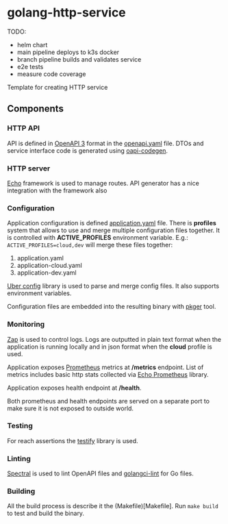 # golang-http-service

TODO:

- helm chart
- main pipeline deploys to k3s docker
- branch pipeline builds and validates service
- e2e tests
- measure code coverage

Template for creating HTTP service

## Components

### HTTP API

API is defined in [OpenAPI 3](https://swagger.io/specification/) format in the [openapi.yaml](api/openapi.yaml) file.
DTOs and service interface code is generated using [oapi-codegen](https://github.com/deepmap/oapi-codegen).

### HTTP server

[Echo](https://echo.labstack.com/) framework is used to manage routes. API generator has a nice integration with the
framework also

### Configuration

Application configuration is defined [application.yaml](configs/application.yaml) file. There is **profiles** system
that
allows to use and merge multiple configuration files together. It is controlled with **ACTIVE_PROFILES** environment
variable. E.g.: `ACTIVE_PROFILES=cloud,dev` will merge these files together:

1. application.yaml
2. application-cloud.yaml
3. application-dev.yaml

[Uber config](https://github.com/uber-go/config) library is used to parse and merge config files. It also supports
environment variables.

Configuration files are embedded into the resulting binary with [pkger](https://github.com/markbates/pkger) tool.

### Monitoring

[Zap](https://github.com/uber-go/zap) is used to control logs. Logs are outputted in plain text format when the
application is running locally and in json format when the **cloud** profile is used.

Application exposes [Prometheus](https://prometheus.io/) metrics at **/metrics** endpoint. List of metrics includes
basic http stats collected via [Echo Prometheus](https://github.com/labstack/echo-contrib/tree/master/prometheus)
library.

Application exposes health endpoint at **/health**.

Both prometheus and health endpoints are served on a separate port to make sure it is not exposed to outside world.

### Testing

For reach assertions the [testify](https://github.com/stretchr/testify) library is used.

### Linting

[Spectral](https://github.com/stoplightio/spectral) is used to lint OpenAPI files and
[golangci-lint](https://github.com/golangci/golangci-lint) for Go files.

### Building

All the build process is describe it the (Makefile)[Makefile]. Run `make build` to test and build the binary.

